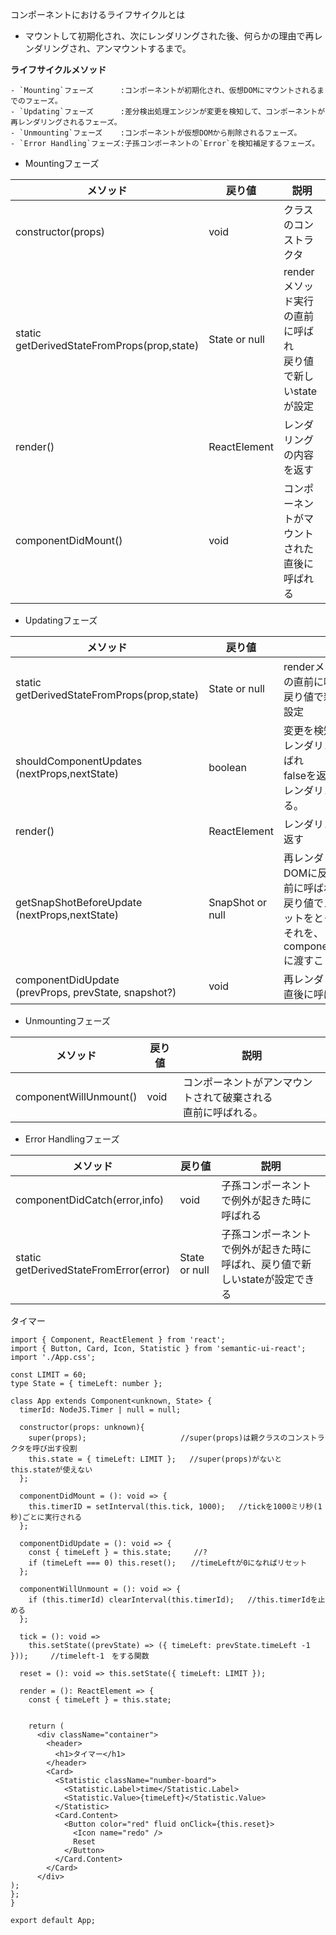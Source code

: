コンポーネントにおけるライフサイクルとは  
 - マウントして初期化され、次にレンダリングされた後、何らかの理由で再レンダリングされ、アンマウントするまで。  

**ライフサイクルメソッド**  
```
- `Mounting`フェーズ      :コンポーネントが初期化され、仮想DOMにマウントされるまでのフェーズ。
- `Updating`フェーズ      :差分検出処理エンジンが変更を検知して、コンポーネントが再レンダリングされるフェーズ。
- `Unmounting`フェーズ    :コンポーネントが仮想DOMから削除されるフェーズ。
- `Error Handling`フェーズ:子孫コンポーネントの`Error`を検知補足するフェーズ。
```

- Mountingフェーズ    

| メソッド | 戻り値 | 説明 |
| -- | -- | -- |
| constructor(props) | void | クラスのコンストラクタ |
| static<br>getDerivedStateFromProps(prop,state) | State or null | renderメソッド実行の直前に呼ばれ<br>戻り値で新しいstateが設定 |
| render() | ReactElement | レンダリングの内容を返す |
| componentDidMount() | void | コンポーネントがマウントされた直後に呼ばれる |

- Updatingフェーズ

| メソッド | 戻り値 | 説明 |
| -- | -- | -- |
| static<br>getDerivedStateFromProps(prop,state) | State or null | renderメソッ>ド実行の直前に呼ばれ<br>戻り値で新しいstateが設定 |
| shouldComponentUpdates<br>(nextProps,nextState) | boolean | 変更を検知してから再レンダリングの前に呼ばれ<br>falseを返すことでさいレンダリングを中止する。
| render() | ReactElement | レンダリングの内容を返す |
| getSnapShotBeforeUpdate<br>(nextProps,nextState) | SnapShot or null | 再レンダリング内容がDOMに反映される直前に呼ばれ、<br>戻り値でスナップショットをとっておき、<br>それを、componentDidUpdateに渡すことができる。 |
| componentDidUpdate<br>(prevProps, prevState, snapshot?) | void | 再レンダリングの完了直後に呼ばれる |

- Unmountingフェーズ

| メソッド | 戻り値 | 説明 |
| -- | -- | -- |
| componentWillUnmount() | void | コンポーネントがアンマウントされて破棄される<br>直前に呼ばれる。 |

- Error Handlingフェーズ

| メソッド | 戻り値 | 説明 |
| -- | -- | -- |
| componentDidCatch(error,info) | void | 子孫コンポーネントで例外が起きた時に呼ばれる |
| static<br>getDerivedStateFromError(error) | State or null | 子孫コンポーネントで例外が起きた時に呼ばれ、戻り値で新しいstateが設定できる |

タイマー
```
import { Component, ReactElement } from 'react';
import { Button, Card, Icon, Statistic } from 'semantic-ui-react';
import './App.css';

const LIMIT = 60;
type State = { timeLeft: number };

class App extends Component<unknown, State> {
  timerId: NodeJS.Timer | null = null;

  constructor(props: unknown){     
    super(props);                     //super(props)は親クラスのコンストラクタを呼び出す役割
    this.state = { timeLeft: LIMIT };   //super(props)がないとthis.stateが使えない
  };

  componentDidMount = (): void => {
    this.timerID = setInterval(this.tick, 1000);   //tickを1000ミリ秒(1秒)ごとに実行される
  };

  componentDidUpdate = (): void => {
    const { timeLeft } = this.state;     //?
    if (timeLeft === 0) this.reset();　　//timeLeftが0になればリセット
  };

  componentWillUnmount = (): void => {
    if (this.timerId) clearInterval(this.timerId);   //this.timerIdを止める
  };

  tick = (): void =>
    this.setState((prevState) => ({ timeLeft: prevState.timeLeft -1 }));　　　//timeleft-1　をする関数

  reset = (): void => this.setState({ timeLeft: LIMIT });  

  render = (): ReactElement => {
    const { timeLeft } = this.state;


    return (
      <div className="container">
        <header>
          <h1>タイマー</h1>
        </header>
        <Card>
          <Statistic className="number-board">
            <Statistic.Label>time</Statistic.Label> 
            <Statistic.Value>{timeLeft}</Statistic.Value>
          </Statistic>
          <Card.Content>
            <Button color="red" fluid onClick={this.reset}>
              <Icon name="redo" />
              Reset
            </Button>
          </Card.Content>
        </Card>
      </div>
);
}; 
}

export default App;
```
